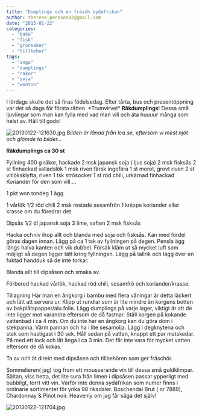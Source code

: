 ```yaml
---
title: "Dumplings och en fräsch sydafrikan"
author: therese.persson82@gmail.com
date: "2013-01-22"
categories: 
  - "baka"
  - "fisk"
  - "gronsaker"
  - "tillbehor"
tags: 
  - "anga"
  - "dumplings"
  - "rakor"
  - "soja"
  - "wonton"
---
```


I lördags skulle det så firas födelsedag. Efter tårta, bus och presentöppning var det så dags för första rätten. \*Trumvirvel\* **Räkdumplings**! Dessa små ljuvlingar som man kan fylla med vad man vill och äta huuuur många som helst av. Håll till godo!

  
  
![20130122-121630.jpg](/static/img/20130122-121630.jpg) _Bilden är lånad från Ica.se, eftersom vi mest njöt och glömde ta bilder..._

**Räkdumplings ca 30 st**

Fyllning 400 g räkor, hackade 2 msk japansk soja ( ljus soja) 2 msk fisksås 2 st finhackad salladslök 1 msk riven färsk ingefära 1 st morot, grovt riven 2 st vitlöksklyfta, riven 1 tsk strösocker 1 st röd chili, urkärnad finhackad Koriander för den som vill....

1 pkt won tondeg 1 ägg

1 vårlök 1/2 röd chili 2 msk rostade sesamfrön 1 knippe koriander eller krasse om du föredrar det

Dipsås 1/2 dl japansk soja 3 lime, saften 2 msk fisksås

Hacka och riv ihop allt och blanda med soja och fisksås. Kan med fördel göras dagen innan. Lägg på ca 1 tsk av fyllningen på degen. Pensla ägg längs halva kanten och vik dubbel. Försäk kläm ut så mycket luft som möjligt så degen ligger tätt kring fyllningen. Lägg på tallrik och lägg över en fuktad handduk så de inte torkar.

Blanda allt till dipsåsen och smaka av.

Förbered hackad vårlök, hackad röd chili, sesamfrö och koriander/krasse.

Tillagning Har man en ångkorg i bambu med flera våningar är detta läckert och lätt att servera ur. Klipp ut rundlar som är lite mindre än korgens botten av bakplåtspapper/alu.folie. Lägg dumplings på varje lager, viktigt är att de inte ligger mot varandra eftersom de då fastnar. Ställ korgen på kokande vattenbad i ca 4 min. Om du inte har en ångkorg kan du göra dom i stekpanna. Värm pannan och ha i lite sesamolja. Lägg i degknytena och stek som hastigast i 30 sek. Håll sedan på vatten, knappt ett par matskedar. På med ett lock och låt ånga i ca 3 min. Det får inte vara för mycket vatten eftersom de då kokas.

Ta av och ät direkt med dipsåsen och tillbehören som ger fräschör.

Sommelieren( jag) tog fram ett mousserande vin till dessa små guldklimpar. Sältan, viss hetta, det lite sura från limen i dipsåsen passar ypperligt med bubbligt, torrt vitt vin. Varför inte denna sydafrikan som numer finns i ordinarie sortimentet för ynka 98 riksdaler. Boschendal Brut ( nr 7889), Chardonnay & Pinot noir. Heavenly om jag får säga det själv!  
  
![20130122-121704.jpg](/static/img/20130122-121704.jpg)
